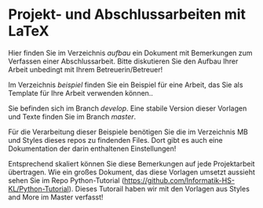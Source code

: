 # Projekt- und Abschlussarbeiten mit LaTeX

Hier finden Sie im Verzeichnis *aufbau* ein Dokument mit Bemerkungen zum Verfassen einer Abschlussarbeit. Bitte diskutieren Sie den Aufbau Ihrer Arbeit unbedingt mit Ihrem Betreuerin/Betreuer!

Im Verzeichnis *beispiel* finden Sie ein Beispiel für eine Arbeit, das Sie als Template für Ihre Arbeit verwenden können..

Sie befinden sich im Branch *develop*. Eine stabile Version dieser Vorlagen und Texte finden Sie im Branch *master*.

Für die Verarbeitung dieser Beispiele benötigen Sie die im Verzeichnis MB  und Styles dieses repos zu findenden Files. Dort gibt es auch eine Dokumentation der darin enthaltenen Einstellungen!

Entsprechend skaliert können Sie diese Bemerkungen auf jede Projektarbeit übertragen. Wie ein großes Dokument, das diese Vorlagen umsetzt aussieht sehen Sie im Repo Python-Tutorial (https://github.com/Informatik-HS-KL/Python-Tutorial). Dieses Tutorail haben wir mit den Vorlagen aus Styles and More im Master verfasst!
